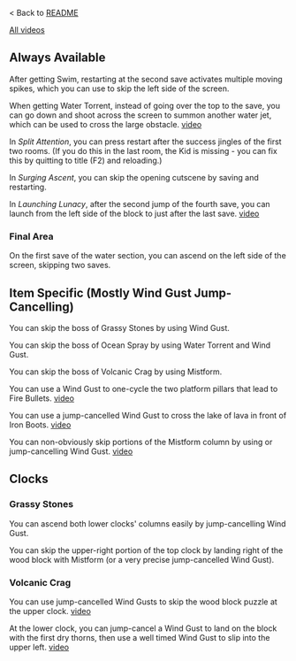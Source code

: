 < Back to [README](README.md)

[All videos](https://imgur.com/a/NkKmjM5)

## Always Available

After getting Swim, restarting at the second save activates multiple moving spikes, which you can use to skip the left side of the screen.

When getting Water Torrent, instead of going over the top to the save, you can go down and shoot across the screen to summon another water jet, which can be used to cross the large obstacle. [video](https://i.imgur.com/7sqMMGq.mp4)

In *Split Attention*, you can press restart after the success jingles of the first two rooms. (If you do this in the last room, the Kid is missing - you can fix this by quitting to title (F2) and reloading.)

In *Surging Ascent*, you can skip the opening cutscene by saving and restarting.

In *Launching Lunacy*, after the second jump of the fourth save, you can launch from the left side of the block to just after the last save. [video](https://i.imgur.com/qM8kNeF.mp4)

### Final Area

On the first save of the water section, you can ascend on the left side of the screen, skipping two saves.

## Item Specific (Mostly Wind Gust Jump-Cancelling)

You can skip the boss of Grassy Stones by using Wind Gust.

You can skip the boss of Ocean Spray by using Water Torrent and Wind Gust.

You can skip the boss of Volcanic Crag by using Mistform.

You can use a Wind Gust to one-cycle the two platform pillars that lead to Fire Bullets. [video](https://i.imgur.com/iUsiIbc.mp4)

You can use a jump-cancelled Wind Gust to cross the lake of lava in front of Iron Boots. [video](https://i.imgur.com/QRlqbWv.mp4)

You can non-obviously skip portions of the Mistform column by using or jump-cancelling Wind Gust. [video](https://i.imgur.com/Xcpb0nD.mp4)


## Clocks

### Grassy Stones

You can ascend both lower clocks' columns easily by jump-cancelling Wind Gust.

You can skip the upper-right portion of the top clock by landing right of the wood block with Mistform (or a very precise jump-cancelled Wind Gust).

### Volcanic Crag

You can use jump-cancelled Wind Gusts to skip the wood block puzzle at the upper clock. [video](https://i.imgur.com/9N47eAh.mp4)

At the lower clock, you can jump-cancel a Wind Gust to land on the block with the first dry thorns, then use a well timed Wind Gust to slip into the upper left. [video](https://i.imgur.com/MFRim93.mp4)
